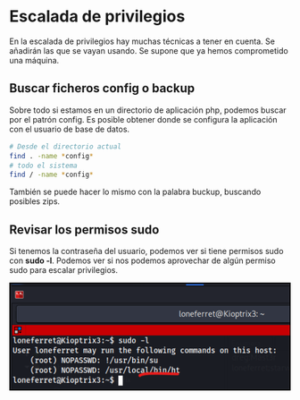 # Escalada de privilegios

En la escalada de privilegios hay muchas técnicas a tener en cuenta. Se añadirán las que se vayan usando. Se supone que ya hemos comprometido una máquina.


## Buscar ficheros **config** o **backup**

Sobre todo si estamos en un directorio de aplicación php, podemos buscar por el patrón config. Es posible obtener donde se configura la aplicación con el usuario de base de datos.

```bash
# Desde el directorio actual
find . -name *config*
# todo el sistema
find / -name *config*
```

También se puede hacer lo mismo con la palabra buckup, buscando posibles zips.

## Revisar los permisos sudo

Si tenemos la contraseña del usuario, podemos ver si tiene permisos sudo con **sudo -l**. Podemos ver si nos podemos aprovechar de algún permiso sudo para escalar privilegios.

![](../.gitbook/assets/kio33.png)
